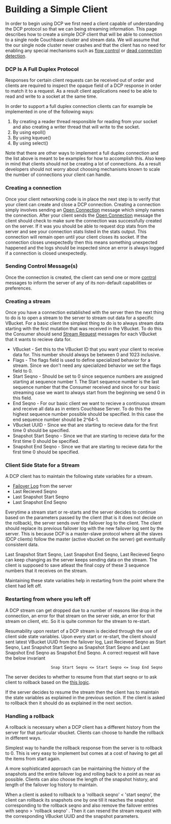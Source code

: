 # Building a Simple Client

In order to begin using DCP we first need a client capable of understanding the DCP protocol so that we can being streaming information. This page describes how to create a simple DCP client that will be able to connection to a single node Couchbase cluster and stream data. We will assume that the our single node cluster never crashes and that the client has no need for enabling any special mechanisms such as [flow control](flow-control.md) or [dead connection detection](dead-connections.md).

### DCP Is A Full Duplex Protocol

Responses for certain client requests can be received out of order and clients are required to inspect the opaque field of a DCP response in order to match it to a request. As a result client applications need to be able to read and write to a socket at the same time.

In order to support a full duplex connection clients can for example be implemented in one of the following ways:

1. By creating a reader thread responsible for reading from your socket and also creating a writer thread that will write to the socket.
2. By using epoll()
3. By using kqueue()
4. By using select()

Note that there are other ways to implement a full duplex connection and the list above is meant to be examples for how to accomplish this. Also keep in mind that clients should not be creating a lot of connections. As a result developers should not worry about choosing mechanisms known to scale the number of connections your client can handle.

### Creating a connection

Once your client networking code is in place the next step is to verify that your client can create and close a DCP connection. Creating a connection simply involves sending an [Open Connection](commands/open-connection.md) message which simply names the connection. After your client sends the [Open Connection](open-connection.md) message the client should check to make sure the connection was successfully created on the server. If it was you should be able to request dcp stats from the server and see your connection stats listed in the stats output. This connection will remain open until your client closes its socket. If the connection closes unexpectedly then this means something unexpected happened and the logs should be inspected since an error is always logged if a connection is closed unexpectedly.

### Sending Control Message(s)
Once the connection is created, the client can send one or more [control](commands/control.md) messages to inform the server of any of its non-default capabilities or preferences.

### Creating a stream

Once you have a connection established with the server then the next thing to do is to open a stream to the server to stream out data for a specific VBucket. For a basic client the simplest thing to do is to always stream data starting with the first mutation that was received in the VBucket. To do this the Consumer should send [Stream Request](commands/stream-request.md) messages for each VBucket that it wants to recieve data for.

* VBucket - Set this to the VBucket ID that you want your client to receive data for. This number should always be between 0 and 1023 inclusive.
* Flags - The flags field is used to define specialized behavior for a stream. Since we don't need any specialized behavior we set the flags field to 0.
* Start Seqno - Should be set to 0 since sequence numbers are assigned starting at sequence number 1. The Start sequence number is the last sequence number that the Consumer received and since for our basic streaming case we want to always start from the beginning we send 0 in this field.
* End Seqno - For our basic client we want to recieve a continuous stream and receive all data as in enters Couchbase Server. To do this the highest sequence number possible should be specified. In this case the end sequence number should be 2^64-1.
* VBucket UUID - Since we that are starting to recieve data for the first time 0 should be specified.
* Snapshot Start Seqno - Since we that are starting to recieve data for the first time 0 should be specified.
* Snapshot End Seqno - Since we that are starting to recieve data for the first time 0 should be specified.


### Client Side State for a Stream

A DCP client has to maintain the following state variables for a stream.

* [Failover Log](failure-scenarios.md) from the server
* Last Recieved Seqno
* Last Snapshot Start Seqno
* Last Snapshot End Seqno

Everytime a stream start or re-starts and the server decides to continue based on the parameters passed by the client (that is it does not decide on the rollback), the server sends over the failover log to the client. The client should replace its previous failover log with the new failover log sent by the server. This is because DCP is a master-slave protocol where all the slaves (DCP clients) follow the master (active vbucket on the server) get eventually consistent data.

Last Snapshot Start Seqno, Last Snapshot End Seqno, Last Recieved Seqno can keep changing as the server keeps sending data on the stream. The client is supposed to save atleast the final copy of these 3 sequence numbers that it receives on the stream.

Maintaining these state variables help in restarting from the point where the client had left off.

### Restarting from where you left off
A DCP stream can get dropped due to a number of reasons like drop in the connection, an error for that stream on the server side, an error for that stream on client, etc. So it is quite common for the stream to re-start.

Resumability upon restart of a DCP stream is decided through the use of client side state variables. Upon every start or re-start, the client should sent latest VBucket UUID from the failover log, Last Recieved Seqno as Start Seqno, Last Snapshot Start Seqno as Snapshot Start Seqno and Last Snapshot End Seqno as Snapshot End Seqno. A correct request will have the below invariant

						Snap Start Seqno <= Start Seqno <= Snap End Seqno

The server decides to whether to resume from that start seqno or to ask client to rollback based on the [this logic](rollback.md).

If the server decides to resume the stream then the client has to maintain the state variables as explained in the previous section. If the client is asked to rollback then it should do as explained in the next section.

### Handling a rollback
A rollback is necessary when a DCP client has a different history from the server for that particular vbucket. Clients can choose to handle the rollback in different ways.

Simplest way to handle the rollback response from the server is to rollback to 0. This is very easy to implement but comes at a cost of having to get all the items from start again.

A more sophisticated approach can be maintaining the history of the snapshots and the entire failover log and rolling back to a point as near as possible. Clients can also choose the length of the snapshot history, and length of the failover log history to maintain.

When a client is asked to rollback to a 'rollback seqno' < 'start seqno', the client can rollback its snapshots one by one till it reaches the snapshot corresponding to the rollback seqno and also remove the failover entries with seqno > 'rollback seqno' . Then it can resend the stream request with the corresponding VBucket UUID and the snapshot parameters.

